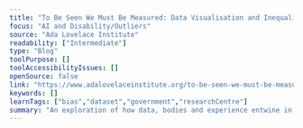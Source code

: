 ```yaml
---
title: "To Be Seen We Must Be Measured: Data Visualisation and Inequality"
focus: "AI and Disability/Outliers"
source: "Ada Lovelace Institute"
readability: ["Intermediate"]
type: "Blog"
toolPurpose: []
toolAccessibilityIssues: []
openSource: false
link: "https://www.adalovelaceinstitute.org/to-be-seen-we-must-be-measured-data-visualisation-and-inequality/"
keywords: []
learnTags: ["bias","dataset","government","researchCentre"]
summary: "An exploration of how data, bodies and experience entwine in situations of inequality and injustice, with a specific focus on the impacts of the COVID-19 pandemic. "
---
```


